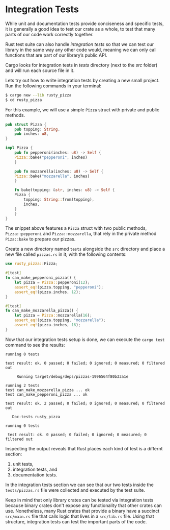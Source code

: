 # Integration Tests

While unit and documentation tests provide conciseness and specific tests, it is generally a good
idea to test our crate as a whole, to test that many parts of our code work correctly together.

Rust test suite can also handle *integration tests* so that we can test our library in the same way
any other code would, meaning we can only call functions that are part of our library’s public API.

Cargo looks for integration tests in *tests* directory (next to the *src* folder) and will run each
source file in it.

Lets try out how to write integration tests by creating a new small project. Run the following
commands in your terminal:

```sh
$ cargo new --lib rusty_pizza
$ cd rusty_pizza
```

For this example, we will use a simple `Pizza` struct with private and public methods.

```rust
pub struct Pizza {
    pub topping: String,
    pub inches: u8,
}

impl Pizza {
    pub fn pepperoni(inches: u8) -> Self {
	Pizza::bake("pepperoni", inches)
    }

    pub fn mozzarella(inches: u8) -> Self {
	Pizza::bake("mozzarella", inches)
    }

    fn bake(topping: &str, inches: u8) -> Self {
	Pizza {
	    topping: String::from(topping),
	    inches,
	}
    }
}
```

The snippet above features a `Pizza` struct with two public methods, `Pizza::pepperoni` and
`Pizza::mozzarella`, that rely in the private method `Piza::bake` to prepare our pizzas.

Create a new directory named `tests` alongside the `src` directory and place a new file called
`pizzas.rs` in it, with the following contents:

```rust
use rusty_pizza::Pizza;

#[test]
fn can_make_pepperoni_pizza() {
    let pizza = Pizza::pepperoni(12);
    assert_eq!(pizza.topping, "pepperoni");
    assert_eq!(pizza.inches, 12);
}

#[test]
fn can_make_mozzarella_pizza() {
    let pizza = Pizza::mozzarella(16);
    assert_eq!(pizza.topping, "mozzarella");
    assert_eq!(pizza.inches, 16);
}
```

Now that our integration tests setup is done, we can execute the `cargo test` command to see the
results:

```
running 0 tests

test result: ok. 0 passed; 0 failed; 0 ignored; 0 measured; 0 filtered out

     Running target/debug/deps/pizzas-1996564f80b33a1e

running 2 tests
test can_make_mozzarella_pizza ... ok
test can_make_pepperoni_pizza ... ok

test result: ok. 2 passed; 0 failed; 0 ignored; 0 measured; 0 filtered out

   Doc-tests rusty_pizza

running 0 tests

 test result: ok. 0 passed; 0 failed; 0 ignored; 0 measured; 0 filtered out
```

Inspecting the output reveals that Rust places each kind of test is a differnt section:

1.  unit tests,
2.  integration tests, and
3.  documentation tests.

In the integration tests section we can see that our two tests inside the `tests/pizzas.rs` file
were collected and executed by the test suite.

Keep in mind that only library crates can be tested via integration tests because binary crates
don't expose any functionality that other crates can use. Nonetheless, many Rust crates that provide
a binary have a succinct `src/main.rs` file that calls logic that lives in a `src/lib.rs` file.
Using that structure, integration tests can test the important parts of the code.
